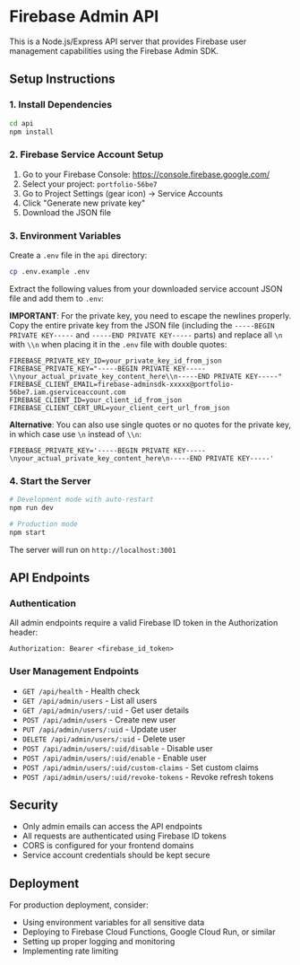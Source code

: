 # Firebase Admin API

This is a Node.js/Express API server that provides Firebase user management capabilities using the Firebase Admin SDK.

## Setup Instructions

### 1. Install Dependencies

```bash
cd api
npm install
```

### 2. Firebase Service Account Setup

1. Go to your Firebase Console: https://console.firebase.google.com/
2. Select your project: `portfolio-56be7`
3. Go to Project Settings (gear icon) → Service Accounts
4. Click "Generate new private key"
5. Download the JSON file

### 3. Environment Variables

Create a `.env` file in the `api` directory:

```bash
cp .env.example .env
```

Extract the following values from your downloaded service account JSON file and add them to `.env`:

**IMPORTANT**: For the private key, you need to escape the newlines properly. Copy the entire private key from the JSON file (including the `-----BEGIN PRIVATE KEY-----` and `-----END PRIVATE KEY-----` parts) and replace all `\n` with `\\n` when placing it in the `.env` file with double quotes:

```env
FIREBASE_PRIVATE_KEY_ID=your_private_key_id_from_json
FIREBASE_PRIVATE_KEY="-----BEGIN PRIVATE KEY-----\\nyour_actual_private_key_content_here\\n-----END PRIVATE KEY-----"
FIREBASE_CLIENT_EMAIL=firebase-adminsdk-xxxxx@portfolio-56be7.iam.gserviceaccount.com
FIREBASE_CLIENT_ID=your_client_id_from_json
FIREBASE_CLIENT_CERT_URL=your_client_cert_url_from_json
```

**Alternative**: You can also use single quotes or no quotes for the private key, in which case use `\n` instead of `\\n`:

```env
FIREBASE_PRIVATE_KEY='-----BEGIN PRIVATE KEY-----\nyour_actual_private_key_content_here\n-----END PRIVATE KEY-----'
```

### 4. Start the Server

```bash
# Development mode with auto-restart
npm run dev

# Production mode
npm start
```

The server will run on `http://localhost:3001`

## API Endpoints

### Authentication
All admin endpoints require a valid Firebase ID token in the Authorization header:
```
Authorization: Bearer <firebase_id_token>
```

### User Management Endpoints

- `GET /api/health` - Health check
- `GET /api/admin/users` - List all users
- `GET /api/admin/users/:uid` - Get user details
- `POST /api/admin/users` - Create new user
- `PUT /api/admin/users/:uid` - Update user
- `DELETE /api/admin/users/:uid` - Delete user
- `POST /api/admin/users/:uid/disable` - Disable user
- `POST /api/admin/users/:uid/enable` - Enable user
- `POST /api/admin/users/:uid/custom-claims` - Set custom claims
- `POST /api/admin/users/:uid/revoke-tokens` - Revoke refresh tokens

## Security

- Only admin emails can access the API endpoints
- All requests are authenticated using Firebase ID tokens
- CORS is configured for your frontend domains
- Service account credentials should be kept secure

## Deployment

For production deployment, consider:
- Using environment variables for all sensitive data
- Deploying to Firebase Cloud Functions, Google Cloud Run, or similar
- Setting up proper logging and monitoring
- Implementing rate limiting